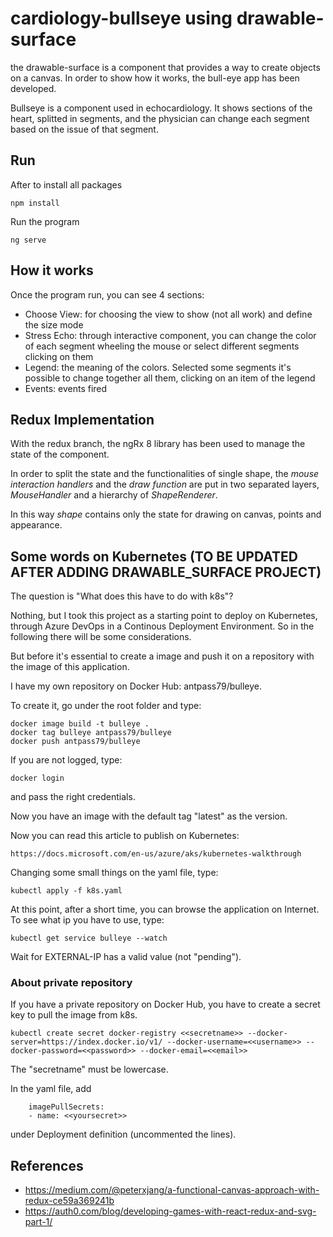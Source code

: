 # cardiology-bullseye using drawable-surface

the drawable-surface is a component that provides a way to create objects on a canvas. In order to show how it works, the bull-eye app has been developed.

Bullseye is a component used in echocardiology. It shows sections of the heart, splitted in segments, and the physician can change each segment based on the issue of that segment.

## Run

After to install all packages

    npm install

Run the program

    ng serve

## How it works

Once the program run, you can see 4 sections:

- Choose View: for choosing the view to show (not all work) and define the size mode
- Stress Echo: through interactive component, you can change the color of each segment wheeling the mouse or select different segments clicking on them
- Legend: the meaning of the colors. Selected some segments it's possible to change together all them, clicking on an item of the legend
- Events: events fired

## Redux Implementation

With the redux branch, the ngRx 8 library has been used to manage the state of the component.

In order to split the state and the functionalities of single shape, the *mouse interaction handlers* and the *draw function* are put in two separated layers, *MouseHandler* and a hierarchy of *ShapeRenderer*.

In this way *shape* contains only the state for drawing on canvas, points and appearance.

## Some words on Kubernetes (TO BE UPDATED AFTER ADDING DRAWABLE_SURFACE PROJECT)

The question is "What does this have to do with k8s"?

Nothing, but I took this project as a starting point to deploy on Kubernetes, through Azure DevOps in a Continous Deployment Environment.
So in the following there will be some considerations.

But before it's essential to create a image and push it on a repository with the image of this application.

I have my own repository on Docker Hub: antpass79/bulleye.

To create it, go under the root folder and type:

    docker image build -t bulleye .
    docker tag bulleye antpass79/bulleye
    docker push antpass79/bulleye

If you are not logged, type:

    docker login

and pass the right credentials.

Now you have an image with the default tag "latest" as the version.

Now you can read this article to publish on Kubernetes:

    https://docs.microsoft.com/en-us/azure/aks/kubernetes-walkthrough

Changing some small things on the yaml file, type:

    kubectl apply -f k8s.yaml

At this point, after a short time, you can browse the application on Internet. To see what ip you have to use, type:

    kubectl get service bulleye --watch

Wait for EXTERNAL-IP has a valid value (not "pending").

### About private repository

If you have a private repository on Docker Hub, you have to create a secret key to pull the image from k8s.

    kubectl create secret docker-registry <<secretname>> --docker-server=https://index.docker.io/v1/ --docker-username=<<username>> --docker-password=<<password>> --docker-email=<<email>>

The "secretname" must be lowercase.

In the yaml file, add

        imagePullSecrets:
        - name: <<yoursecret>>

under Deployment definition (uncommented the lines).

## References

- <https://medium.com/@peterxjang/a-functional-canvas-approach-with-redux-ce59a369241b>
- <https://auth0.com/blog/developing-games-with-react-redux-and-svg-part-1/>
